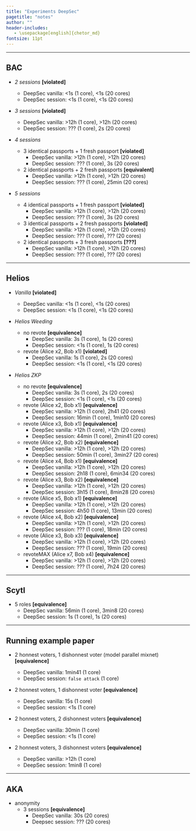 ```yaml
---
title: "Experiments DeepSec"
pagetitle: "notes"
author: ""
header-includes:
   - \usepackage[english]{chetor_md}
fontsize: 11pt
---
```


-------

BAC
-------

* *2 sessions* **[violated]**
  - DeepSec vanilla: <1s (1 core), <1s (20 cores)
  - DeepSec session: <1s (1 core), <1s (20 cores)

* *3 sessions* **[violated]**
  - DeepSec vanilla: >12h (1 core), >12h (20 cores)
  - DeepSec session: ??? (1 core), 2s (20 cores)

* *4 sessions*
  + 3 identical passports + 1 fresh passport **[violated]**
    - DeepSec vanilla: >12h (1 core), >12h (20 cores)
    - DeepSec session: ??? (1 core), 3s (20 cores)
  + 2 identical passports + 2 fresh passports **[equivalent]**
    - DeepSec vanilla: >12h (1 core), >12h (20 cores)
    - DeepSec session: ??? (1 core), 25min (20 cores)

* *5 sessions*
  + 4 identical passports + 1 fresh passport **[violated]**
    - DeepSec vanilla: >12h (1 core), >12h (20 cores)
    - DeepSec session: ??? (1 core), 3s (20 cores)
  + 3 identical passports + 2 fresh passports **[violated]**
    - DeepSec vanilla: >12h (1 core), >12h (20 cores)
    - DeepSec session: ??? (1 core), ??? (20 cores)
  + 2 identical passports + 3 fresh passports **[???]**
    - DeepSec vanilla: >12h (1 core), >12h (20 cores)
    - DeepSec session: ??? (1 core), ??? (20 cores)


-------

Helios
-------

* *Vanilla* **[violated]**
  - DeepSec vanilla: <1s (1 core), <1s (20 cores)
  - DeepSec session: <1s (1 core), <1s (20 cores)

* *Helios Weeding*
  + no revote **[equivalence]**
    - DeepSec vanilla: 3s (1 core), 1s (20 cores)
    - DeepSec session: <1s (1 core), 1s (20 cores)
  + revote (Alice x2, Bob x1) **[violated]**
    - DeepSec vanilla: 1s (1 core), 2s (20 cores)
    - DeepSec session: <1s (1 core), <1s (20 cores)

* *Helios ZKP*
  + no revote **[equivalence]**
    - DeepSec vanilla: 3s (1 core), 2s (20 cores)
    - DeepSec session: <1s (1 core), <1s (20 cores)
  + revote (Alice x2, Bob x1) **[equivalence]**
    - DeepSec vanilla: >12h (1 core), 2h41 (20 cores)
    - DeepSec session: 16min (1 core), 1min10 (20 cores)
  + revote (Alice x3, Bob x1) **[equivalence]**
    - DeepSec vanilla: >12h (1 core), >12h (20 cores)
    - DeepSec session: 44min (1 core), 2min41 (20 cores)
  + revote (Alice x2, Bob x2) **[equivalence]**
    - DeepSec vanilla: >12h (1 core), >12h (20 cores)
    - DeepSec session: 50min (1 core), 3min27 (20 cores)
  + revote (Alice x4, Bob x1) **[equivalence]**
    - DeepSec vanilla: >12h (1 core), >12h (20 cores)
    - DeepSec session: 2h18 (1 core), 6min34 (20 cores)
  + revote (Alice x3, Bob x2) **[equivalence]**
    - DeepSec vanilla: >12h (1 core), >12h (20 cores)
    - DeepSec session: 3h15 (1 core), 8min28 (20 cores)
  + revote (Alice x5, Bob x1) **[equivalence]**
    - DeepSec vanilla: >12h (1 core), >12h (20 cores)
    - DeepSec session: 4h50 (1 core), 13min (20 cores)
  + revote (Alice x4, Bob x2) **[equivalence]**
    - DeepSec vanilla: >12h (1 core), >12h (20 cores)
    - DeepSec session: ??? (1 core), 18min (20 cores)
  + revote (Alice x3, Bob x3) **[equivalence]**
    - DeepSec vanilla: >12h (1 core), >12h (20 cores)
    - DeepSec session: ??? (1 core), 19min (20 cores)
  + revoteMAX (Alice x7, Bob x4) **[equivalence]**
    - DeepSec vanilla: >12h (1 core), >12h (20 cores)
    - DeepSec session: ??? (1 core), 7h24 (20 cores)

-------

Scytl
-------

* 5 roles **[equivalence]**
  - DeepSec vanilla: 56min (1 core), 3min8 (20 cores)
  - DeepSec session: 1s (1 core), 1s (20 cores)


-------

Running example paper
-------

* 2 honnest voters, 1 dishonnest voter (model parallel mixnet) **[equivalence]**
  - DeepSec vanilla: 1min41 (1 core)
  - DeepSec session: `false attack` (1 core)

* 2 honnest voters, 1 dishonnest voter **[equivalence]**
  - DeepSec vanilla: 15s (1 core)
  - DeepSec session: <1s (1 core)

* 2 honnest voters, 2 dishonnest voters **[equivalence]**
  - DeepSec vanilla: 30min (1 core)
  - DeepSec session: <1s (1 core)

* 2 honnest voters, 3 dishonnest voters **[equivalence]**
  - DeepSec vanilla: >12h (1 core)
  - DeepSec session: 1min8 (1 core)



-------

AKA
-------

* anonymity
  + 3 sessions **[equivalence]**
    - DeepSec vanilla: 30s (20 cores)
    - Deepsec session: ??? (20 cores)
